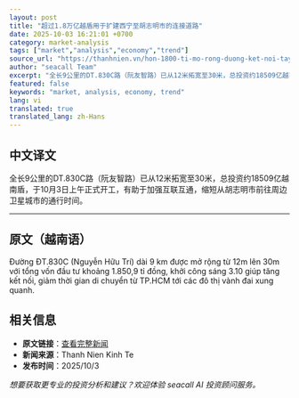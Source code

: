 ```yaml
---
layout: post
title: "超过1.8万亿越盾用于扩建西宁至胡志明市的连接道路"
date: 2025-10-03 16:21:01 +0700
category: market-analysis
tags: ["market","analysis","economy","trend"]
source_url: "https://thanhnien.vn/hon-1800-ti-mo-rong-duong-ket-noi-tay-ninh-tphcm-185251003121452441.htm"
author: "seacall Team"
excerpt: "全长9公里的DT.830C路（阮友智路）已从12米拓宽至30米，总投资约18509亿越南盾，于10月3日上午正式开工，有助于加强互联互通，缩短从胡志明市前往周边卫星城市的通行时间。..."
featured: false
keywords: "market, analysis, economy, trend"
lang: vi
translated: true
translated_lang: zh-Hans
---
```


## 中文译文

全长9公里的DT.830C路（阮友智路）已从12米拓宽至30米，总投资约18509亿越南盾，于10月3日上午正式开工，有助于加强互联互通，缩短从胡志明市前往周边卫星城市的通行时间。

---

## 原文（越南语）

Đường ĐT.830C (Nguyễn Hữu Tr&iacute;) d&agrave;i 9 km được mở rộng từ 12m l&ecirc;n 30m với tổng vốn đầu tư khoảng 1.850,9 tỉ đồng, khởi c&ocirc;ng s&aacute;ng 3.10 gi&uacute;p tăng kết nối, giảm thời gian di chuyển từ TP.HCM tới c&aacute;c đ&ocirc; thị v&agrave;nh đai xung quanh.

## 相关信息

- **原文链接**：[查看完整新闻](https://thanhnien.vn/hon-1800-ti-mo-rong-duong-ket-noi-tay-ninh-tphcm-185251003121452441.htm)
- **新闻来源**：Thanh Nien Kinh Te
- **发布时间**：2025/10/3

*想要获取更专业的投资分析和建议？欢迎体验 seacall AI 投资顾问服务。*